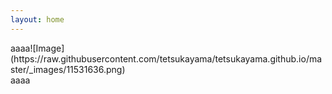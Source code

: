 ```yaml
---
layout: home
---
```


<div style="float:left">aaaa</div>
![Image](https://raw.githubusercontent.com/tetsukayama/tetsukayama.github.io/master/_images/11531636.png)

<div style="clear:both">aaaa</div>
